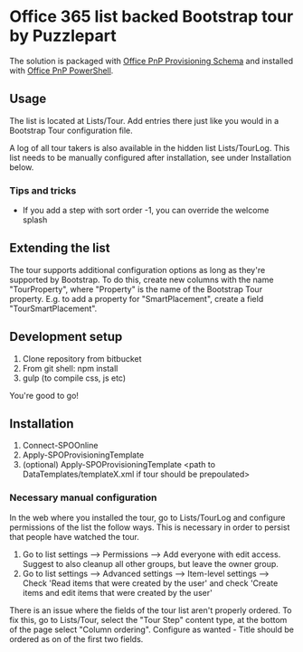 # Office 365 list backed Bootstrap tour by Puzzlepart

The solution is packaged with [Office PnP Provisioning Schema](https://github.com/OfficeDev/PnP-Provisioning-Schema) and installed with [Office PnP PowerShell](https://github.com/OfficeDev/PnP-PowerShell).

## Usage ##

The list is located at Lists/Tour. Add entries there just like you would in a Bootstrap Tour configuration file.

A log of all tour takers is also available in the hidden list Lists/TourLog. This list needs to be manually configured after installation, see under Installation below.

### Tips and tricks ###

* If you add a step with sort order -1, you can override the welcome splash

## Extending the list ##

The tour supports additional configuration options as long as they're supported by Bootstrap. To do this, create new columns with the name "TourProperty", where "Property" is the name of the Bootstrap Tour property. E.g. to add a property for "SmartPlacement", create a field "TourSmartPlacement".

## Development setup ##

1. Clone repository from bitbucket
2. From git shell: npm install
3. gulp (to compile css, js etc)

You're good to go!

## Installation ##

1. Connect-SPOOnline
2. Apply-SPOProvisioningTemplate <path to template.xml>
3. (optional) Apply-SPOProvisioningTemplate <path to DataTemplates/templateX.xml if tour should be prepoulated>

### Necessary manual configuration ###
In the web where you installed the tour, go to Lists/TourLog and configure permissions of the list the follow ways. This is necessary in order to persist that people have watched the tour.

1. Go to list settings --> Permissions --> Add everyone with edit access. Suggest to also cleanup all other groups, but leave the owner group.
2. Go to list settings --> Advanced settings --> Item-level settings --> Check 'Read items that were created by the user' and check 'Create items and edit items that were created by the user' 

There is an issue where the fields of the tour list aren't properly ordered. To fix this, go to Lists/Tour, select the "Tour Step" content type, at the bottom of the page select "Column ordering". Configure as wanted - Title should be ordered as on of the first two fields.